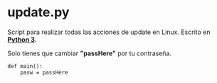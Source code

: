 # update.py
Script para realizar todas las acciones de update en Linux.
Escrito en [**Python 3**](https://www.python.org/download/releases/3.0/).

Solo tienes que cambiar **"passHere"** por tu contraseña.
```
def main():
    pasw = passHere
```
